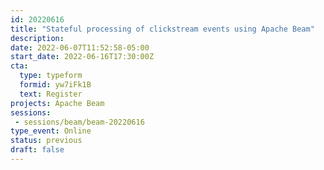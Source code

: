 ```yaml
---
id: 20220616
title: "Stateful processing of clickstream events using Apache Beam"
description: 
date: 2022-06-07T11:52:58-05:00
start_date: 2022-06-16T17:30:00Z
cta: 
  type: typeform
  formid: yw7iFk1B
  text: Register
projects: Apache Beam
sessions: 
 - sessions/beam/beam-20220616
type_event: Online
status: previous
draft: false
---
```




